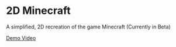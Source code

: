 # 2D Minecraft
 A simplified, 2D recreation of the game Minecraft (Currently in Beta)

[Demo Video](https://www.youtube.com/watch?v=R8bHsVoYWSQ)
